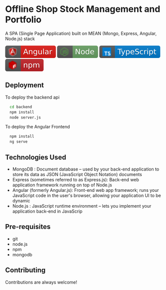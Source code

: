 
# Offline Shop Stock Management and Portfolio

A SPA (Single Page Application) built on MEAN (Mongo, Express, Angular, Node.js) stack


[![Angular](https://github.com/aleen42/badges/raw/master/src/angular.svg)]()
[![Node.js](https://github.com/aleen42/badges/raw/master/src/node.svg)]()
[![TypeScript](https://github.com/aleen42/badges/raw/master/src/typescript.svg)]()
[![npm](https://github.com/aleen42/badges/raw/master/src/npm.svg)]()
[![]()]()
[![]()]()


## Deployment

To deploy the backend api

```bash
  cd backend
  npm install
  node server.js
```
To deploy the Angular Frontend
```bash
  npm install
  ng serve
```
## Technologies Used
- MongoDB : Document database – used by your back-end application to store its data as JSON (JavaScript Object Notation) documents
- Express (sometimes referred to as Express.js): Back-end web application framework running on top of Node.js
- Angular (formerly Angular.js): Front-end web app framework; runs your JavaScript code in the user's browser, allowing your application UI to be dynamic
- Node.js : JavaScript runtime environment – lets you implement your application back-end in JavaScrip


## Pre-requisites

 - git
 - node.js
 - npm
 - mongodb 


## Contributing

Contributions are always welcome!



